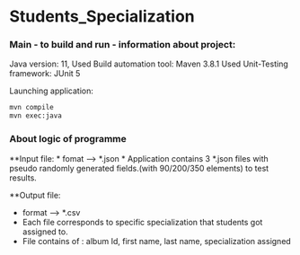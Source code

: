 # Students_Specialization

<h3>Main - to build and run - information about project:</h3>

Java version: 11, 
Used Build automation tool: Maven 3.8.1
Used Unit-Testing framework: JUnit 5

Launching application:
```bash
mvn compile
mvn exec:java
```
<h3>About logic of programme</h3>
**Input file:
* fomat --> *.json 
* Application contains 3 *.json files with pseudo randomly generated fields.(with 90/200/350 elements) to test results.

**Output file:
* format --> *.csv
* Each file corresponds to specific specialization that students got assigned to.
* File contains of :  album Id, first name, last name, specialization assigned


